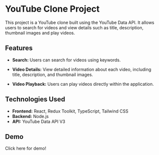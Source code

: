 # YouTube Clone Project

This project is a YouTube clone built using the YouTube Data API. It allows users to search for videos and view details such as title, description, thumbnail images and play videos.

## Features

- **Search:** Users can search for videos using keywords.

- **Video Details:** View detailed information about each video, including title, description, and thumbnail images.

- **Video Playback:** Users can play videos directly within the application.

## Technologies Used

- **Frontend:** React, Redux Toolkit, TypeScript, Tailwind CSS
- **Backend:** Node.js
- **API:** YouTube Data API V3



## Demo

<a href='https://project-yt-c.netlify.app/' style="text-decoration: none">Click here for demo!</a>
